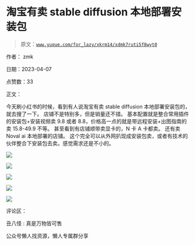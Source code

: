 # 淘宝有卖 stable diffusion 本地部署安装包

> 原文：[`www.yuque.com/for_lazy/xkrm14/xdmk7ruti5f8wyt0`](https://www.yuque.com/for_lazy/xkrm14/xdmk7ruti5f8wyt0)



作者： zmk



日期：2023-04-07



点赞数：33

<ne-card data-card-name="hr" data-card-type="block" id="zkJVD" data-event-boundary="card">

正文：



今天刷小红书的时候，看到有人说淘宝有卖 stable diffusion 本地部署安装包的，就去搜了一下。 店铺不是特别多，但是销量还不错。 基本配置就是整合常用插件的安装包+安装视频卖 9.8 或者 8.8，价格高一点的就是带远程安装+出图指南的卖 15.8-49.9 不等。 甚至看到有店铺顺带卖显卡的，N 卡 A 卡都卖。 还有卖 Noval ai 本地部署的店铺。 这个完全可以从外网扒现成安装包卖，或者有技术的伙伴整合下安装包去卖。感觉需求还是不小的。



<ne-card data-card-name="image" data-card-type="inline" id="F6RwJ" data-event-boundary="card">![](img/594797986b4795a070e9163226816eed.png)</ne-card>



<ne-card data-card-name="image" data-card-type="inline" id="CIt18" data-event-boundary="card">![](img/e7a8414a9052513bc427e3e327b34d79.png)</ne-card>



<ne-card data-card-name="image" data-card-type="inline" id="IyszX" data-event-boundary="card">![](img/53a5077ecd6400bde2c5ff91b2d2e8a2.png)</ne-card>



<ne-card data-card-name="image" data-card-type="inline" id="N1GPx" data-event-boundary="card">![](img/33224016fffd97e6cda60c67ec1ab55e.png)</ne-card>



<ne-card data-card-name="image" data-card-type="inline" id="yxhRi" data-event-boundary="card">![](img/a96dca47f541cf5c3db5caf7084cce9e.png)</ne-card>

<ne-card data-card-name="hr" data-card-type="block" id="H4hhb" data-event-boundary="card">

评论区：



丑八怪 : 真是万物皆可售

<ne-card data-card-name="hr" data-card-type="block" id="UUQF0" data-event-boundary="card">

公众号懒人找资源，懒人专属群分享

</ne-card></ne-card></ne-card>